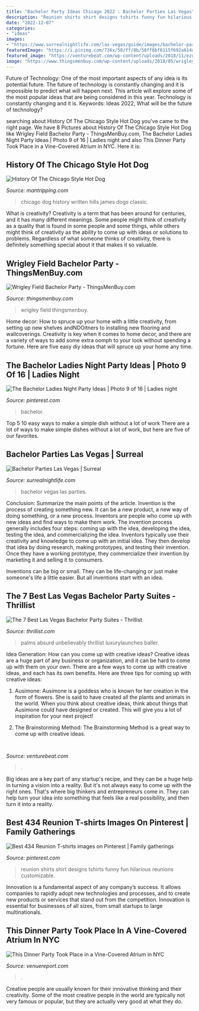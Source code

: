 ```yaml
---
title: "Bachelor Party Ideas Chicago 2022 : Bachelor Parties Las Vegas"
description: "Reunion shirts shirt designs tshirts funny fun hilarious reunions customizable"
date: "2022-12-07"
categories:
- "ideas"
images:
- "https://www.surrealnightlife.com/las-vegas/guide/images/bachelor-parties/bachelor-pool-party.jpg"
featuredImage: "https://i.pinimg.com/736x/58/ff/8b/58ff8bf6115f692a614dc894c866fafd--family-reunion-shirts-family-reunions.jpg"
featured_image: "https://venturebeat.com/wp-content/uploads/2018/11/ezgif-2-8b08d8aa9798.gif?w=600"
image: "https://www.thingsmenbuy.com/wp-content/uploads/2018/05/wrigleyville-rooftop.png"
---
```



Future of Technology: One of the most important aspects of any idea is its potential future. The future of technology is constantly changing and it is impossible to predict what will happen next. This article will explore some of the most popular ideas that are being considered in this year.
Technology is constantly changing and it is. Keywords: Ideas 2022, What will be the future of technology?

	

		
searching about History Of The Chicago Style Hot Dog you've came to the right page. We have 8 Pictures about History Of The Chicago Style Hot Dog like Wrigley Field Bachelor Party - ThingsMenBuy.com, The Bachelor Ladies Night Party Ideas | Photo 9 of 16 | Ladies night and also This Dinner Party Took Place in a Vine-Covered Atrium in NYC. Here it is:
		
    
## History Of The Chicago Style Hot Dog

<img loading=lazy src="https://www.mantripping.com/images/stories/chicago-style-hot-dog/chicago-style-hot-dogs-with-a-salad-on-top.jpg" onerror="this.onerror=null;this.src='https://tse2.mm.bing.net/th?id=OIP.wiOdt6F6T3BgYJ2SnnrlOAHaEg&amp;pid=15.1';" alt="History Of The Chicago Style Hot Dog">

_Source: mantripping.com_

>chicago dog history written hills james dogs classic. 

	

What is creativity?
Creativity is a term that has been around for centuries, and it has many different meanings. Some people might think of creativity as a quality that is found in some people and some things, while others might think of creativity as the ability to come up with ideas or solutions to problems. Regardless of what someone thinks of creativity, there is definitely something special about it that makes it so valuable.

    
## Wrigley Field Bachelor Party - ThingsMenBuy.com

<img loading=lazy src="https://www.thingsmenbuy.com/wp-content/uploads/2018/05/wrigleyville-rooftop.png" onerror="this.onerror=null;this.src='https://tse3.mm.bing.net/th?id=OIP.N-idEEKRvO5NTAh0fW4D0AHaEG&amp;pid=15.1';" alt="Wrigley Field Bachelor Party - ThingsMenBuy.com">

_Source: thingsmenbuy.com_

>wrigley field thingsmenbuy. 

	

Home decor: How to spruce up your home with a little creativity, from setting up new shelves andNDOitners to installing new flooring and wallcoverings.
Creativity is key when it comes to home decor, and there are a variety of ways to add some extra oomph to your look without spending a fortune. Here are five easy diy ideas that will spruce up your home any time.

    
## The Bachelor Ladies Night Party Ideas | Photo 9 Of 16 | Ladies Night

<img loading=lazy src="https://i.pinimg.com/736x/43/91/2c/43912c468e011580b4de27728ee13a7d--bachelor-finale-finals.jpg" onerror="this.onerror=null;this.src='https://tse3.mm.bing.net/th?id=OIP.HbMnqxWFxerCJ4c0oyDXLQHaE0&amp;pid=15.1';" alt="The Bachelor Ladies Night Party Ideas | Photo 9 of 16 | Ladies night">

_Source: pinterest.com_

>bachelor. 

	

Top 5 10 easy ways to make a simple dish without a lot of work
There are a lot of ways to make simple dishes without a lot of work, but here are five of our favorites.

    
## Bachelor Parties Las Vegas | Surreal

<img loading=lazy src="https://www.surrealnightlife.com/las-vegas/guide/images/bachelor-parties/bachelor-pool-party.jpg" onerror="this.onerror=null;this.src='https://tse3.mm.bing.net/th?id=OIP.TzcsPrMeeWNoUE4X5l2VqQHaFj&amp;pid=15.1';" alt="Bachelor Parties Las Vegas | Surreal">

_Source: surrealnightlife.com_

>bachelor vegas las parties. 

	

Conclusion: Summarize the main points of the article.
Invention is the process of creating something new. It can be a new product, a new way of doing something, or a new process. Inventors are people who come up with new ideas and find ways to make them work.
The invention process generally includes four steps: coming up with the idea, developing the idea, testing the idea, and commercializing the idea. Inventors typically use their creativity and knowledge to come up with an initial idea. They then develop that idea by doing research, making prototypes, and testing their invention. Once they have a working prototype, they commercialize their invention by marketing it and selling it to consumers.

Inventions can be big or small. They can be life-changing or just make someone's life a little easier. But all inventions start with an idea.

    
## The 7 Best Las Vegas Bachelor Party Suites - Thrillist

<img loading=lazy src="https://assets3.thrillist.com/v1/image/880398/size/tmg-facebook_social.jpg" onerror="this.onerror=null;this.src='https://tse4.mm.bing.net/th?id=OIP.lIZYPE_TNQqMW1-VlBnUygHaEj&amp;pid=15.1';" alt="The 7 Best Las Vegas Bachelor Party Suites - Thrillist">

_Source: thrillist.com_

>palms absurd unbelievably thrillist luxurylaunches baller. 

	

Idea Generation: How can you come up with creative ideas?
Creative ideas are a huge part of any business or organization, and it can be hard to come up with them on your own. There are a few ways to come up with creative ideas, and each has its own benefits. Here are three tips for coming up with creative ideas:
1. Ausimone: Ausimone is a goddess who is known for her creation in the form of flowers. She is said to have created all the plants and animals in the world. When you think about creative ideas, think about things that Ausimone could have designed or created. This will give you a lot of inspiration for your next project!

2. The Brainstorming Method: The Brainstorming Method is a great way to come up with creative ideas.

    
## 

<img loading=lazy src="https://venturebeat.com/wp-content/uploads/2018/11/ezgif-2-8b08d8aa9798.gif?w=600" onerror="this.onerror=null;this.src='https://tse2.mm.bing.net/th?id=OIP.6AOvLkohiKcp09SqCjW6xAHaEL&amp;pid=15.1';" alt="">

_Source: venturebeat.com_

>. 

	

Big ideas are a key part of any startup's recipe, and they can be a huge help in turning a vision into a reality. But it's not always easy to come up with the right ones. That's where big thinkers and entrepreneurs come in. They can help turn your idea into something that feels like a real possibility, and then turn it into a reality.

    
## Best 434 Reunion T-shirts Images On Pinterest | Family Gatherings

<img loading=lazy src="https://i.pinimg.com/736x/58/ff/8b/58ff8bf6115f692a614dc894c866fafd--family-reunion-shirts-family-reunions.jpg" onerror="this.onerror=null;this.src='https://tse4.mm.bing.net/th?id=OIP.rbfL2VS5VHem2vZnREySpgHaIp&amp;pid=15.1';" alt="Best 434 Reunion T-shirts images on Pinterest | Family gatherings">

_Source: pinterest.com_

>reunion shirts shirt designs tshirts funny fun hilarious reunions customizable. 

	

Innovation is a fundamental aspect of any company’s success. It allows companies to rapidly adopt new technologies and processes, and to create new products or services that stand out from the competition. Innovation is essential for businesses of all sizes, from small startups to large multinationals.

    
## This Dinner Party Took Place In A Vine-Covered Atrium In NYC

<img loading=lazy src="https://d3emaq2p21aram.cloudfront.net/media/cache/report_image_big/uploads/0_BLOG/2018/5-May/CollectiveGathering/3-TheVenueReport-CollectiveGathering.jpg" onerror="this.onerror=null;this.src='https://tse2.mm.bing.net/th?id=OIP.dZlARxjDIP09UmRtW1pM9wHaFj&amp;pid=15.1';" alt="This Dinner Party Took Place in a Vine-Covered Atrium in NYC">

_Source: venuereport.com_

>. 

	

Creative people are usually known for their innovative thinking and their creativity. Some of the most creative people in the world are typically not very famous or popular, but they are actually very good at what they do.


